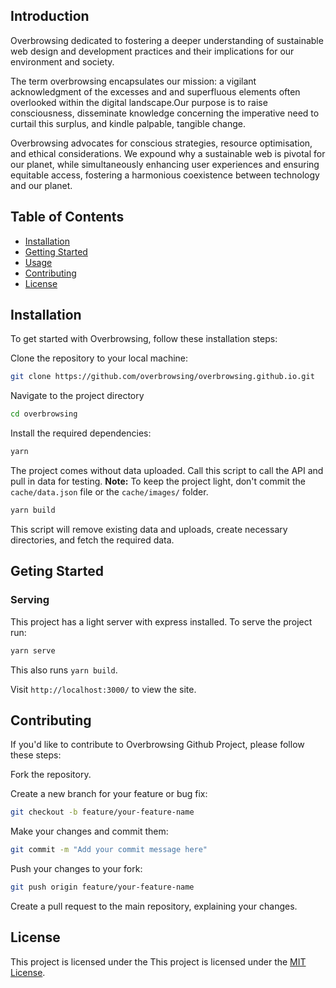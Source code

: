 ## Introduction

Overbrowsing dedicated to fostering a deeper understanding of sustainable web design
and development practices and their implications for our environment and society.


The term overbrowsing encapsulates our mission: a vigilant acknowledgment of the
excesses and and superfluous elements often overlooked within the digital landscape.Our purpose is to raise consciousness, disseminate knowledge concerning the
imperative need to curtail this surplus, and kindle palpable, tangible change.


Overbrowsing advocates for conscious strategies, resource optimisation, and ethical
considerations. We expound why a sustainable web is pivotal for our planet, while
simultaneously enhancing user experiences and ensuring equitable access, fostering a
harmonious coexistence between technology and our planet.

## Table of Contents
- [Installation](#installation)
- [Getting Started](#getting-started)
- [Usage](#usage)
- [Contributing](#contributing)
- [License](#license)


## Installation

To get started with Overbrowsing, follow these installation steps:

Clone the repository to your local machine:

```bash
git clone https://github.com/overbrowsing/overbrowsing.github.io.git
```
Navigate to the project directory

```bash
cd overbrowsing
```

Install the required dependencies:

```bash
yarn
```

The project comes without data uploaded. Call this script to call the API and pull in data for testing. **Note:** To keep the project light, don't commit the `cache/data.json` file or the `cache/images/` folder.

```bash
yarn build
```
This script will remove existing data and uploads, create necessary directories, and fetch the required data.





## Geting Started
### Serving

This project has a light server with express installed. To serve the project run:
```bash
yarn serve
```
This also runs `yarn build`. 

Visit `http://localhost:3000/` to view the site.

## Contributing
If you'd like to contribute to Overbrowsing Github Project, please follow these steps:

Fork the repository.

Create a new branch for your feature or bug fix:
```bash
git checkout -b feature/your-feature-name
```

Make your changes and commit them:
```bash
git commit -m "Add your commit message here"
```

Push your changes to your fork:
```bash
git push origin feature/your-feature-name
```

Create a pull request to the main repository, explaining your changes.

## License
This project is licensed under the This project is licensed under the [MIT License](LICENSE).

